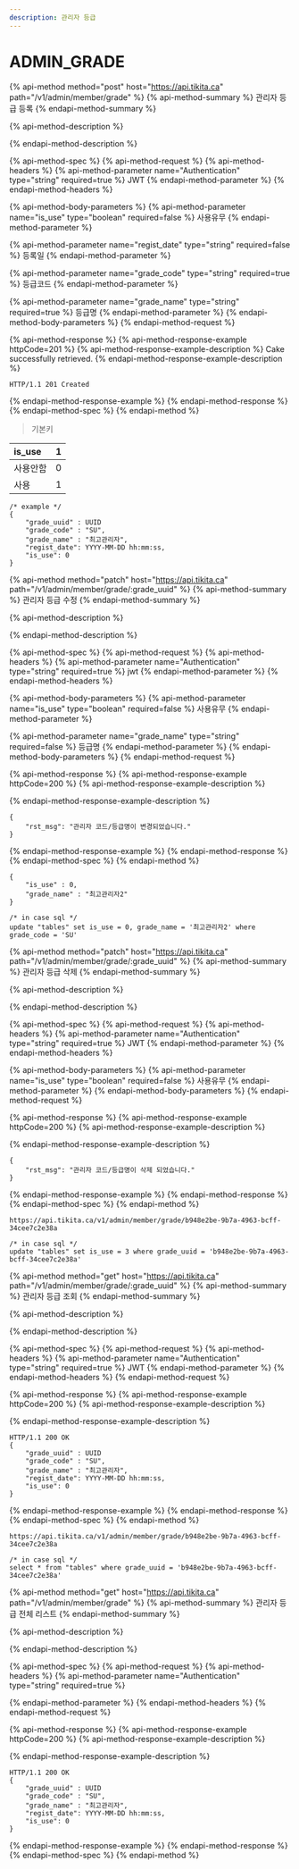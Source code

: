 ```yaml
---
description: 관리자 등급
---
```


# ADMIN\_GRADE

{% api-method method="post" host="https://api.tikita.ca" path="/v1/admin/member/grade" %}
{% api-method-summary %}
관리자 등급 등록 
{% endapi-method-summary %}

{% api-method-description %}

{% endapi-method-description %}

{% api-method-spec %}
{% api-method-request %}
{% api-method-headers %}
{% api-method-parameter name="Authentication" type="string" required=true %}
JWT
{% endapi-method-parameter %}
{% endapi-method-headers %}

{% api-method-body-parameters %}
{% api-method-parameter name="is\_use" type="boolean" required=false %}
사용유무 
{% endapi-method-parameter %}

{% api-method-parameter name="regist\_date" type="string" required=false %}
등록일 
{% endapi-method-parameter %}

{% api-method-parameter name="grade\_code" type="string" required=true %}
등급코드 
{% endapi-method-parameter %}

{% api-method-parameter name="grade\_name" type="string" required=true %}
등급명 
{% endapi-method-parameter %}
{% endapi-method-body-parameters %}
{% endapi-method-request %}

{% api-method-response %}
{% api-method-response-example httpCode=201 %}
{% api-method-response-example-description %}
Cake successfully retrieved.
{% endapi-method-response-example-description %}

```
HTTP/1.1 201 Created
```
{% endapi-method-response-example %}
{% endapi-method-response %}
{% endapi-method-spec %}
{% endapi-method %}

> 기본키

| is\_use | 1 |
| :--- | :--- |
| 사용안함  | 0 |
| 사용  | 1 |

```text
/* example */
{
    "grade_uuid" : UUID
    "grade_code" : "SU",
    "grade_name" : "최고관리자",
    "regist_date": YYYY-MM-DD hh:mm:ss,
    "is_use": 0
}
```

{% api-method method="patch" host="https://api.tikita.ca" path="/v1/admin/member/grade/:grade\_uuid" %}
{% api-method-summary %}
관리자 등급 수정 
{% endapi-method-summary %}

{% api-method-description %}

{% endapi-method-description %}

{% api-method-spec %}
{% api-method-request %}
{% api-method-headers %}
{% api-method-parameter name="Authentication" type="string" required=true %}
jwt
{% endapi-method-parameter %}
{% endapi-method-headers %}

{% api-method-body-parameters %}
{% api-method-parameter name="is\_use" type="boolean" required=false %}
사용유무 
{% endapi-method-parameter %}

{% api-method-parameter name="grade\_name" type="string" required=false %}
등급명 
{% endapi-method-parameter %}
{% endapi-method-body-parameters %}
{% endapi-method-request %}

{% api-method-response %}
{% api-method-response-example httpCode=200 %}
{% api-method-response-example-description %}

{% endapi-method-response-example-description %}

```
{
    "rst_msg": "관리자 코드/등급명이 변경되었습니다."
}
```
{% endapi-method-response-example %}
{% endapi-method-response %}
{% endapi-method-spec %}
{% endapi-method %}

```text
{
    "is_use" : 0,
    "grade_name" : "최고관리자2"
}
```

```text
/* in case sql */
update "tables" set is_use = 0, grade_name = '최고관리자2' where grade_code = 'SU'
```

{% api-method method="patch" host="https://api.tikita.ca" path="/v1/admin/member/grade/:grade\_uuid" %}
{% api-method-summary %}
관리자 등급 삭제 
{% endapi-method-summary %}

{% api-method-description %}

{% endapi-method-description %}

{% api-method-spec %}
{% api-method-request %}
{% api-method-headers %}
{% api-method-parameter name="Authentication" type="string" required=true %}
JWT
{% endapi-method-parameter %}
{% endapi-method-headers %}

{% api-method-body-parameters %}
{% api-method-parameter name="is\_use" type="boolean" required=false %}
사용유무 
{% endapi-method-parameter %}
{% endapi-method-body-parameters %}
{% endapi-method-request %}

{% api-method-response %}
{% api-method-response-example httpCode=200 %}
{% api-method-response-example-description %}

{% endapi-method-response-example-description %}

```
{
    "rst_msg": "관리자 코드/등급명이 삭제 되었습니다."
}
```
{% endapi-method-response-example %}
{% endapi-method-response %}
{% endapi-method-spec %}
{% endapi-method %}

```text
https://api.tikita.ca/v1/admin/member/grade/b948e2be-9b7a-4963-bcff-34cee7c2e38a
```

```text
/* in case sql */
update "tables" set is_use = 3 where grade_uuid = 'b948e2be-9b7a-4963-bcff-34cee7c2e38a'
```

{% api-method method="get" host="https://api.tikita.ca" path="/v1/admin/member/grade/:grade\_uuid" %}
{% api-method-summary %}
관리자 등급 조회 
{% endapi-method-summary %}

{% api-method-description %}

{% endapi-method-description %}

{% api-method-spec %}
{% api-method-request %}
{% api-method-headers %}
{% api-method-parameter name="Authentication" type="string" required=true %}
JWT
{% endapi-method-parameter %}
{% endapi-method-headers %}
{% endapi-method-request %}

{% api-method-response %}
{% api-method-response-example httpCode=200 %}
{% api-method-response-example-description %}

{% endapi-method-response-example-description %}

```
HTTP/1.1 200 OK
{
    "grade_uuid" : UUID
    "grade_code" : "SU",
    "grade_name" : "최고관리자",
    "regist_date": YYYY-MM-DD hh:mm:ss,
    "is_use": 0
}
```
{% endapi-method-response-example %}
{% endapi-method-response %}
{% endapi-method-spec %}
{% endapi-method %}

```text
https://api.tikita.ca/v1/admin/member/grade/b948e2be-9b7a-4963-bcff-34cee7c2e38a
```

```text
/* in case sql */
select * from "tables" where grade_uuid = 'b948e2be-9b7a-4963-bcff-34cee7c2e38a'
```

{% api-method method="get" host="https://api.tikita.ca" path="/v1/admin/member/grade" %}
{% api-method-summary %}
관리자 등급 전체 리스트 
{% endapi-method-summary %}

{% api-method-description %}

{% endapi-method-description %}

{% api-method-spec %}
{% api-method-request %}
{% api-method-headers %}
{% api-method-parameter name="Authentication" type="string" required=true %}

{% endapi-method-parameter %}
{% endapi-method-headers %}
{% endapi-method-request %}

{% api-method-response %}
{% api-method-response-example httpCode=200 %}
{% api-method-response-example-description %}

{% endapi-method-response-example-description %}

```
HTTP/1.1 200 OK
{
    "grade_uuid" : UUID
    "grade_code" : "SU",
    "grade_name" : "최고관리자",
    "regist_date": YYYY-MM-DD hh:mm:ss,
    "is_use": 0
}
```
{% endapi-method-response-example %}
{% endapi-method-response %}
{% endapi-method-spec %}
{% endapi-method %}

